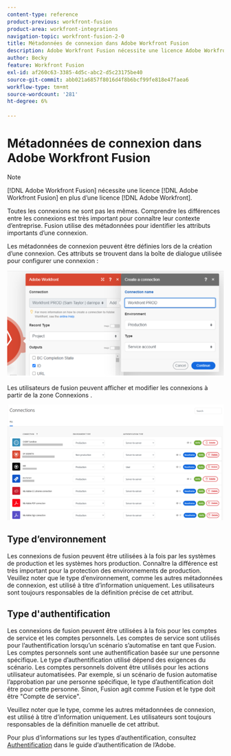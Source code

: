 ```yaml
---
content-type: reference
product-previous: workfront-fusion
product-area: workfront-integrations
navigation-topic: workfront-fusion-2-0
title: Métadonnées de connexion dans Adobe Workfront Fusion
description: Adobe Workfront Fusion nécessite une licence Adobe Workfront Fusion et une licence Adobe Workfront.
author: Becky
feature: Workfront Fusion
exl-id: af260c63-3385-4d5c-abc2-d5c23175be40
source-git-commit: abb021a6857f8016d4f8b6bcf99fe818e47faea6
workflow-type: tm+mt
source-wordcount: '281'
ht-degree: 6%

---
```


# Métadonnées de connexion dans Adobe Workfront Fusion

>[!NOTE]
>
>[!DNL Adobe Workfront Fusion] nécessite une licence [!DNL Adobe Workfront Fusion] en plus d’une licence [!DNL Adobe Workfront].

Toutes les connexions ne sont pas les mêmes. Comprendre les différences entre les connexions est très important pour connaître leur contexte d’entreprise. Fusion utilise des métadonnées pour identifier les attributs importants d’une connexion.

Les métadonnées de connexion peuvent être définies lors de la création d’une connexion. Ces attributs se trouvent dans la boîte de dialogue utilisée pour configurer une connexion :

![Métadonnées de connexion](assets/connection-metadata-setup.png)

Les utilisateurs de fusion peuvent afficher et modifier les connexions à partir de la zone Connexions .

![Métadonnées de connexion dans la zone Connexions](assets/connections-area-metadata.png)

## Type d’environnement

Les connexions de fusion peuvent être utilisées à la fois par les systèmes de production et les systèmes hors production. Connaître la différence est très important pour la protection des environnements de production. Veuillez noter que le type d’environnement, comme les autres métadonnées de connexion, est utilisé à titre d’information uniquement. Les utilisateurs sont toujours responsables de la définition précise de cet attribut.

## Type d&#39;authentification

Les connexions de fusion peuvent être utilisées à la fois pour les comptes de service et les comptes personnels. Les comptes de service sont utilisés pour l’authentification lorsqu’un scénario s’automatise en tant que Fusion. Les comptes personnels sont une authentification basée sur une personne spécifique. Le type d’authentification utilisé dépend des exigences du scénario. Les comptes personnels doivent être utilisés pour les actions utilisateur automatisées. Par exemple, si un scénario de fusion automatise l’approbation par une personne spécifique, le type d’authentification doit être pour cette personne. Sinon, Fusion agit comme Fusion et le type doit être &quot;Compte de service&quot;.

Veuillez noter que le type, comme les autres métadonnées de connexion, est utilisé à titre d’information uniquement. Les utilisateurs sont toujours responsables de la définition manuelle de cet attribut.

Pour plus d’informations sur les types d’authentification, consultez [Authentification](https://developer.adobe.com/developer-console/docs/guides/authentication/) dans le guide d’authentification de l’Adobe.
